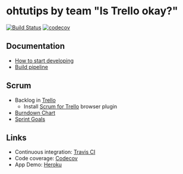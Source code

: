 # ohtutips by team "Is Trello okay?"

[![Build Status](https://travis-ci.org/akiutoslahti/ohtu-miniprojekti2018.svg?branch=master)](https://travis-ci.org/akiutoslahti/ohtu-miniprojekti2018)
[![codecov](https://codecov.io/gh/akiutoslahti/ohtu-miniprojekti2018/branch/master/graph/badge.svg)](https://codecov.io/gh/akiutoslahti/ohtu-miniprojekti2018)

## Documentation
* [How to start developing](documentation/Development.md)
* [Build pipeline](documentation/IntegrationAndBuild.md)

## Scrum
* Backlog in [Trello](https://trello.com/b/149C501e/ohtu-miniproject)
    * Install [Scrum for Trello](http://scrumfortrello.com/) browser plugin
* [Burndown Chart](https://docs.google.com/spreadsheets/d/1k_zhpgvVd8Xq-XXRJ9vQeVHRLzwot7oc-jfq42d4XPU/edit?ts=5bed3f04#gid=0)
* [Sprint Goals](documentation/SprintGoals.md)

## Links
* Continuous integration: [Travis CI](https://travis-ci.org/akiutoslahti/ohtu-miniprojekti2018) 
* Code coverage: [Codecov](https://codecov.io/gh/akiutoslahti/ohtu-miniprojekti2018)
* App Demo: [Heroku](https://ohtutips.herokuapp.com/)
